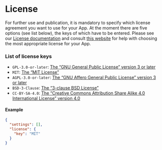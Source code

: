 # License
For further use and publication, it is mandatory to specify which license agreement you want to use for your App. At the moment there are five options (see list below), the keys of which have to be entered. Please see our [License documentation](license.md) and consult [this website](https://choosealicense.com/) for help with choosing the most appropriate license for your App.

### List of license keys

- `GPL-3.0-or-later`: [The “GNU General Public License” version 3 or later](https://spdx.org/licenses/GPL-3.0-or-later.html#licenseText)
- `MIT`: [The “MIT License”](https://spdx.org/licenses/MIT.html#licenseText)
- `AGPL-3.0-or-later`: [The “GNU Affero General Public License” version 3 or later](https://spdx.org/licenses/AGPL-3.0-or-later.html#licenseText)
- `BSD-3-Clause`: [The “3-clause BSD License”](https://spdx.org/licenses/BSD-3-Clause.html#licenseText)
- `CC-BY-SA-4.0`: [The “Creative Commons Attribution Share Alike 4.0 International License” version 4.0](https://spdx.org/licenses/CC-BY-SA-4.0.html#licenseText)

#### Example

```json
{
  "settings": [],
  "license": {
    "key": "MIT"
  }
}
```